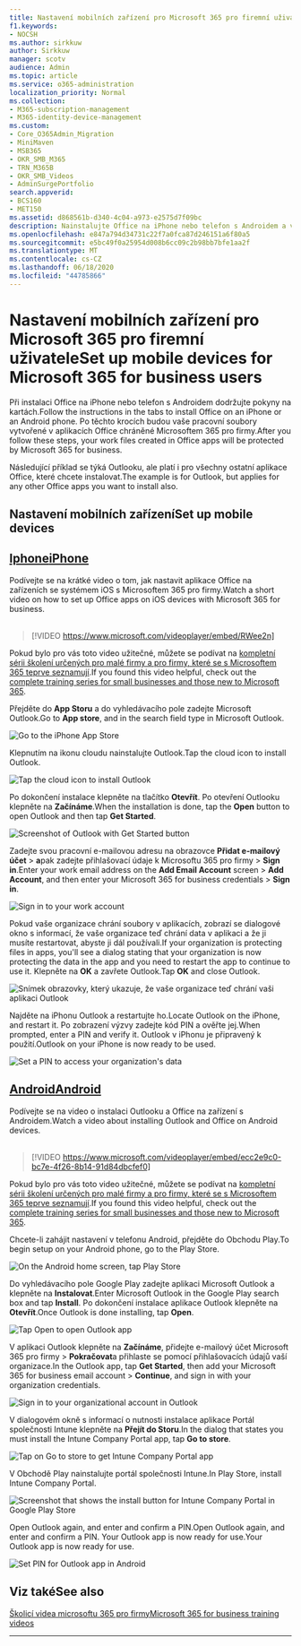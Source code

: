 ```yaml
---
title: Nastavení mobilních zařízení pro Microsoft 365 pro firemní uživatele
f1.keywords:
- NOCSH
ms.author: sirkkuw
author: Sirkkuw
manager: scotv
audience: Admin
ms.topic: article
ms.service: o365-administration
localization_priority: Normal
ms.collection:
- M365-subscription-management
- M365-identity-device-management
ms.custom:
- Core_O365Admin_Migration
- MiniMaven
- MSB365
- OKR_SMB_M365
- TRN_M365B
- OKR_SMB_Videos
- AdminSurgePortfolio
search.appverid:
- BCS160
- MET150
ms.assetid: d868561b-d340-4c04-a973-e2575d7f09bc
description: Nainstalujte Office na iPhone nebo telefon s Androidem a vaše pracovní soubory v aplikacích Office budou chráněné Microsoftem 365 pro firmy.
ms.openlocfilehash: e847a794d34731c22f7a0fca87d246151a6f80a5
ms.sourcegitcommit: e5bc49f0a25954d008b6cc09c2b98bb7bfe1aa2f
ms.translationtype: MT
ms.contentlocale: cs-CZ
ms.lasthandoff: 06/18/2020
ms.locfileid: "44785866"
---
```

# <a name="set-up-mobile-devices-for-microsoft-365-for-business-users"></a><span data-ttu-id="005fb-103">Nastavení mobilních zařízení pro Microsoft 365 pro firemní uživatele</span><span class="sxs-lookup"><span data-stu-id="005fb-103">Set up mobile devices for Microsoft 365 for business users</span></span>

<span data-ttu-id="005fb-104">Při instalaci Office na iPhone nebo telefon s Androidem dodržujte pokyny na kartách.</span><span class="sxs-lookup"><span data-stu-id="005fb-104">Follow the instructions in the tabs to install Office on an iPhone or an Android phone.</span></span> <span data-ttu-id="005fb-105">Po těchto krocích budou vaše pracovní soubory vytvořené v aplikacích Office chráněné Microsoftem 365 pro firmy.</span><span class="sxs-lookup"><span data-stu-id="005fb-105">After you follow these steps, your work files created in Office apps will be protected by Microsoft 365 for business.</span></span>

<span data-ttu-id="005fb-106">Následující příklad se týká Outlooku, ale platí i pro všechny ostatní aplikace Office, které chcete instalovat.</span><span class="sxs-lookup"><span data-stu-id="005fb-106">The example is for Outlook, but applies for any other Office apps you want to install also.</span></span>
  
## <a name="set-up-mobile-devices"></a><span data-ttu-id="005fb-107">Nastavení mobilních zařízení</span><span class="sxs-lookup"><span data-stu-id="005fb-107">Set up mobile devices</span></span>

## <a name="iphone"></a>[<span data-ttu-id="005fb-108">Iphone</span><span class="sxs-lookup"><span data-stu-id="005fb-108">iPhone</span></span>](#tab/iPhone)
  
<span data-ttu-id="005fb-109">Podívejte se na krátké video o tom, jak nastavit aplikace Office na zařízeních se systémem iOS s Microsoftem 365 pro firmy.</span><span class="sxs-lookup"><span data-stu-id="005fb-109">Watch a short video on how to set up Office apps on iOS devices with Microsoft 365 for business.</span></span><br><br>

> [!VIDEO https://www.microsoft.com/videoplayer/embed/RWee2n] 

<span data-ttu-id="005fb-110">Pokud bylo pro vás toto video užitečné, můžete se podívat na [kompletní sérii školení určených pro malé firmy a pro firmy, které se s Microsoftem 365 teprve seznamují](https://support.microsoft.com/office/6ab4bbcd-79cf-4000-a0bd-d42ce4d12816).</span><span class="sxs-lookup"><span data-stu-id="005fb-110">If you found this video helpful, check out the [complete training series for small businesses and those new to Microsoft 365](https://support.microsoft.com/office/6ab4bbcd-79cf-4000-a0bd-d42ce4d12816).</span></span>

<span data-ttu-id="005fb-111">Přejděte do **App Storu** a do vyhledávacího pole zadejte Microsoft Outlook.</span><span class="sxs-lookup"><span data-stu-id="005fb-111">Go to **App store**, and in the search field type in Microsoft Outlook.</span></span>
  
![Go to the iPhone App Store](../media/886913de-76e5-4883-8ed0-4eb3ec06188f.png)
  
<span data-ttu-id="005fb-113">Klepnutím na ikonu cloudu nainstalujte Outlook.</span><span class="sxs-lookup"><span data-stu-id="005fb-113">Tap the cloud icon to install Outlook.</span></span>
  
![Tap the cloud icon to install Outlook](../media/665e1620-948a-4ab8-b914-dca49530142c.png)
  
<span data-ttu-id="005fb-115">Po dokončení instalace klepněte na tlačítko **Otevřít**. Po otevření Outlooku klepněte na **Začínáme**.</span><span class="sxs-lookup"><span data-stu-id="005fb-115">When the installation is done, tap the **Open** button to open Outlook and then tap **Get Started**.</span></span>
  
![Screenshot of Outlook with Get Started button](../media/005bedec-ae50-4d75-b3bb-e7cef9e2561c.png)
  
<span data-ttu-id="005fb-117">Zadejte svou pracovní e-mailovou adresu na obrazovce **Přidat e-mailový účet** \> **a**pak zadejte přihlašovací údaje k Microsoftu 365 pro firmy \> **Sign in**.</span><span class="sxs-lookup"><span data-stu-id="005fb-117">Enter your work email address on the **Add Email Account** screen \> **Add Account**, and then enter your Microsoft 365 for business credentials \> **Sign in**.</span></span>
  
![Sign in to your work account](../media/3cef1fb5-7bec-4d3d-8542-872b731ce19f.png)
  
<span data-ttu-id="005fb-119">Pokud vaše organizace chrání soubory v aplikacích, zobrazí se dialogové okno s informací, že vaše organizace teď chrání data v aplikaci a že ji musíte restartovat, abyste ji dál používali.</span><span class="sxs-lookup"><span data-stu-id="005fb-119">If your organization is protecting files in apps, you'll see a dialog stating that your organization is now protecting the data in the app and you need to restart the app to continue to use it.</span></span> <span data-ttu-id="005fb-120">Klepněte na **OK** a zavřete Outlook.</span><span class="sxs-lookup"><span data-stu-id="005fb-120">Tap **OK** and close Outlook.</span></span> 
  
![Snímek obrazovky, který ukazuje, že vaše organizace teď chrání vaši aplikaci Outlook](../media/fb4c1c84-b1e9-42e1-8070-c13dcf79fb09.png)
  
<span data-ttu-id="005fb-122">Najděte na iPhonu Outlook a restartujte ho.</span><span class="sxs-lookup"><span data-stu-id="005fb-122">Locate Outlook on the iPhone, and restart it.</span></span> <span data-ttu-id="005fb-123">Po zobrazení výzvy zadejte kód PIN a ověřte jej.</span><span class="sxs-lookup"><span data-stu-id="005fb-123">When prompted, enter a PIN and verify it.</span></span> <span data-ttu-id="005fb-124">Outlook v iPhonu je připravený k použití.</span><span class="sxs-lookup"><span data-stu-id="005fb-124">Outlook on your iPhone is now ready to be used.</span></span>
  
![Set a PIN to access your organization's data](../media/64f2630b-3164-47a4-9dd6-ca0c29ed5fb3.png)
  
## <a name="android"></a>[<span data-ttu-id="005fb-126">Android</span><span class="sxs-lookup"><span data-stu-id="005fb-126">Android</span></span>](#tab/Android)
  
<span data-ttu-id="005fb-127">Podívejte se na video o instalaci Outlooku a Office na zařízení s Androidem.</span><span class="sxs-lookup"><span data-stu-id="005fb-127">Watch a video about installing Outlook and Office on Android devices.</span></span><br><br>

> [!VIDEO https://www.microsoft.com/videoplayer/embed/ecc2e9c0-bc7e-4f26-8b14-91d84dbcfef0] 

<span data-ttu-id="005fb-128">Pokud bylo pro vás toto video užitečné, můžete se podívat na [kompletní sérii školení určených pro malé firmy a pro firmy, které se s Microsoftem 365 teprve seznamují](https://support.microsoft.com/office/6ab4bbcd-79cf-4000-a0bd-d42ce4d12816).</span><span class="sxs-lookup"><span data-stu-id="005fb-128">If you found this video helpful, check out the [complete training series for small businesses and those new to Microsoft 365](https://support.microsoft.com/office/6ab4bbcd-79cf-4000-a0bd-d42ce4d12816).</span></span>

<span data-ttu-id="005fb-129">Chcete-li zahájit nastavení v telefonu Android, přejděte do Obchodu Play.</span><span class="sxs-lookup"><span data-stu-id="005fb-129">To begin setup on your Android phone, go to the Play Store.</span></span>
  
![On the Android home screen, tap Play Store](../media/93df88e7-c778-40e1-b35e-868ca6e97f6c.png)
  
<span data-ttu-id="005fb-131">Do vyhledávacího pole Google Play zadejte aplikaci Microsoft Outlook a klepněte na **Instalovat**.</span><span class="sxs-lookup"><span data-stu-id="005fb-131">Enter Microsoft Outlook in the Google Play search box and tap **Install**.</span></span> <span data-ttu-id="005fb-132">Po dokončení instalace aplikace Outlook klepněte na **Otevřít**.</span><span class="sxs-lookup"><span data-stu-id="005fb-132">Once Outlook is done installing, tap **Open**.</span></span>
  
![Tap Open to open Outlook app](../media/8b4c5937-8875-4b5a-a5b6-b8c6c9cd6240.png)
  
<span data-ttu-id="005fb-134">V aplikaci Outlook klepněte na **Začínáme**, přidejte e-mailový účet Microsoft 365 pro firmy \> **Pokračovat**a přihlaste se pomocí přihlašovacích údajů vaší organizace.</span><span class="sxs-lookup"><span data-stu-id="005fb-134">In the Outlook app, tap **Get Started**, then add your Microsoft 365 for business email account \> **Continue**, and sign in with your organization credentials.</span></span>
  
![Sign in to your organizational account in Outlook](../media/18f67c66-4bab-4b99-94bd-080839312e29.png)
  
<span data-ttu-id="005fb-136">V dialogovém okně s informací o nutnosti instalace aplikace Portál společnosti Intune klepněte na **Přejít do Storu**.</span><span class="sxs-lookup"><span data-stu-id="005fb-136">In the dialog that states you must install the Intune Company Portal app, tap **Go to store**.</span></span>
  
![Tap on Go to store to get Intune Company Portal app](../media/a702d712-5622-45dd-a511-b1adaee63071.png)
  
<span data-ttu-id="005fb-138">V Obchodě Play nainstalujte portál společnosti Intune.</span><span class="sxs-lookup"><span data-stu-id="005fb-138">In Play Store, install Intune Company Portal.</span></span>
  
![Screenshot that shows the install button for Intune Company Portal in Google Play Store](../media/5e0408f2-3f37-44dd-80ed-13ca2ac6df0c.png)
  
<span data-ttu-id="005fb-140">Open Outlook again, and enter and confirm a PIN.</span><span class="sxs-lookup"><span data-stu-id="005fb-140">Open Outlook again, and enter and confirm a PIN.</span></span> <span data-ttu-id="005fb-141">Your Outlook app is now ready for use.</span><span class="sxs-lookup"><span data-stu-id="005fb-141">Your Outlook app is now ready for use.</span></span>
  
![Set  PIN for Outlook app in Android](../media/edb91afb-f1ed-451a-bc6b-8ccba664e055.png)

## <a name="see-also"></a><span data-ttu-id="005fb-143">Viz také</span><span class="sxs-lookup"><span data-stu-id="005fb-143">See also</span></span>

[<span data-ttu-id="005fb-144">Školicí videa microsoftu 365 pro firmy</span><span class="sxs-lookup"><span data-stu-id="005fb-144">Microsoft 365 for business training videos</span></span>](https://support.microsoft.com/office/6ab4bbcd-79cf-4000-a0bd-d42ce4d12816)

---
